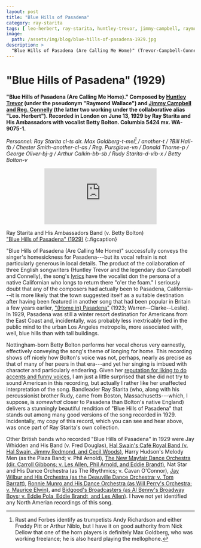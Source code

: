 ```yaml
---
layout: post
title: "Blue Hills of Pasadena"
category: ray-starita
tags: [ leo-herbert, ray-starita, huntley-trevor, jimmy-campbell, raymond-wallace, reg-connelly ]
image:
  path: /assets/img/blog/blue-hills-of-pasadena-1929.jpg
description: >
  "Blue Hills of Pasadena (Are Calling Me Home)" (Trevor-Campbell-Connelly). Recorded in London on June 13, 1929 by Ray Starita and His Ambassadors with vocalist Betty Bolton.
---
```


# "Blue Hills of Pasadena" (1929)

**"Blue Hills of Pasadena (Are Calling Me Home)." Composed by [Huntley Trevor](https://en.wikipedia.org/wiki/Huntley_Trevor) (under the pseudonym "Raymond Wallace") and [Jimmy Campbell and Reg. Connelly](https://en.wikipedia.org/wiki/Jimmy_Campbell_and_Reg_Connelly) (the latter two working under the collaborative alias "Leo. Herbert"). Recorded in London on June 13, 1929 by Ray Starita and His Ambassadors with vocalist Betty Bolton. Columbia 5424 mx. WA-9075-1.**

*Personnel: Ray Starita cl-ts dir. Max Goldberg-t-mel[^1] / another-t / ?Bill Hall-tb / Chester Smith-another-cl-as / Reg. Pursglove-vn / Donald Thorne-p / George Oliver-bj-g / Arthur Calkin-bb-sb / Rudy Starita-d-vib-x / Betty Bolton-v*

<iframe class="youtube-video" style="display: block; margin: 0 auto;" src="https://www.youtube-nocookie.com/embed/XeWkJxQ2XDQ?si=AW2t1XoQHliaU8Iv" title="YouTube video player" frameborder="0" allow="accelerometer; autoplay; clipboard-write; encrypted-media; gyroscope; picture-in-picture; web-share" referrerpolicy="strict-origin-when-cross-origin" allowfullscreen></iframe>

Ray Starita and His Ambassadors Band (v. Betty Bolton)  
["Blue Hills of Pasadena" (1929)](https://www.youtube.com/watch?v=XeWkJxQ2XDQ)
{:.figcaption}

"Blue Hills of Pasadena (Are Calling Me Home)" successfully conveys the singer's homesickness for Pasadena---but its vocal refrain is not particularly generous in local details. The product of the collaboration of three English songwriters (Huntley Trevor and the legendary duo Campbell and Connelly), the song's [lyrics](https://lyricsplayground.com/alpha/songs/b/bluehillsofpasadena.html) have the vocalist don the persona of a native Californian who longs to return there "o'er the foam." I seriously doubt that any of the composers had actually been to Pasadena, California---it is more likely that the town suggested itself as a suitable destination after having been featured in another song that had been popular in Britain a few years earlier, ["(Home in) Pasadena"](https://en.wikipedia.org/wiki/Home_in_Pasadena) (1923; Warren--Clarke--Leslie). In 1929, Pasadena was still a winter resort destination for Americans from the East Coast and, incidentally, was probably less inextricably tied in the public mind to the urban Los Angeles metropolis, more associated with, well, blue hills than with tall buildings.

Nottingham-born Betty Bolton performs her vocal chorus very earnestly, effectively conveying the song's theme of longing for home. This recording shows off nicely how Bolton's voice was not, perhaps, nearly as precise as that of many of her peers in that era---and yet her singing is imbued with character and particularly endearing. Given her [reputation for liking to do accents and funny voices](https://bettybolton.co.uk/biography/), I am just a little surprised that she did not try to sound American in this recording, but actually I rather like her unaffected interpretation of the song. Bandleader Ray Starita (who, along with his percussionist brother Rudy, came from Boston, Massachusetts---which, I suppose, is *somewhat* closer to Pasadena than Bolton's native England) delivers a stunningly beautiful rendition of "Blue Hills of Pasadena" that stands out among many good versions of the song recorded in 1929. Incidentally, my copy of this record, which you can see and hear above, was once part of Ray Starita's own collection.

Other British bands who recorded "Blue Hills of Pasadena" in 1929 were Jay Whidden and His Band (v. Fred Douglas), [Hal Swain's Café Royal Band (v. Hal Swain, Jimmy Redmond, and Cecil Woods)](https://ia903004.us.archive.org/14/items/78rpmCollection1920s1930sPopularMusic/17%20Blue%20hills%20of%20Pasadena.mp3), Harry Hudson's Melody Men (as the Plaza Band; v. Phil Arnold), [The New Mayfair Dance Orchestra (dir. Carroll Gibbons; v. Les Allen, Phil Arnold, and Eddie Brandt)](https://www.youtube.com/watch?v=SVqX_uZfhlc), Nat Star and His Dance Orchestra (as The Rhythmics; v. Cavan O'Connor), [Jay Wilbur and His Orchestra (as the Deauville Dance Orchestra; v. Tom Barratt)](https://www.youtube.com/watch?v=UbvHwcPiHEc), [Ronnie Munro and His Dance Orchestra (as Will Perry's Orchestra; v. Maurice Elwin)](https://www.youtube.com/watch?v=B1ylhtKMQmE), and [Bidgood's Broadcasters (as Al Benny's Broadway Boys; v. Eddie Pola, Eddie Brandt, and Les Allen)](https://www.youtube.com/watch?v=_zx3dxZOr6Y). I have not yet identified any North Amerian recordings of this song.

[^1]: Rust and Forbes identify as trumpetists Andy Richardson and either Freddy Pitt or Arthur Niblo, but I have it on good authority from Nick Dellow that one of the horn players is definitely Max Goldberg, who was working freelance; he is also heard playing the mellophone.
